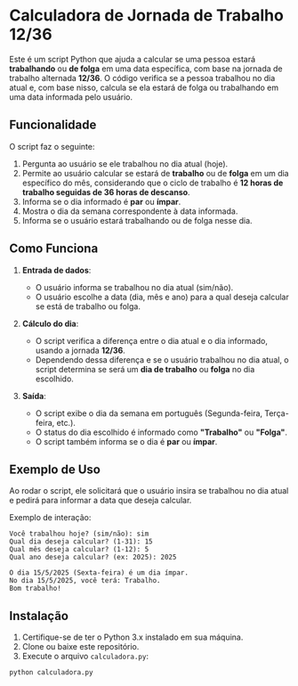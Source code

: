 # Calculadora de Jornada de Trabalho 12/36

Este é um script Python que ajuda a calcular se uma pessoa estará **trabalhando** ou **de folga** em uma data específica, com base na jornada de trabalho alternada **12/36**. O código verifica se a pessoa trabalhou no dia atual e, com base nisso, calcula se ela estará de folga ou trabalhando em uma data informada pelo usuário.

## Funcionalidade

O script faz o seguinte:

1. Pergunta ao usuário se ele trabalhou no dia atual (hoje).
2. Permite ao usuário calcular se estará de **trabalho** ou de **folga** em um dia específico do mês, considerando que o ciclo de trabalho é **12 horas de trabalho seguidas de 36 horas de descanso**.
3. Informa se o dia informado é **par** ou **ímpar**.
4. Mostra o dia da semana correspondente à data informada.
5. Informa se o usuário estará trabalhando ou de folga nesse dia.

## Como Funciona

1. **Entrada de dados**:
    - O usuário informa se trabalhou no dia atual (sim/não).
    - O usuário escolhe a data (dia, mês e ano) para a qual deseja calcular se está de trabalho ou folga.
   
2. **Cálculo do dia**:
    - O script verifica a diferença entre o dia atual e o dia informado, usando a jornada **12/36**.
    - Dependendo dessa diferença e se o usuário trabalhou no dia atual, o script determina se será um **dia de trabalho** ou **folga** no dia escolhido.
   
3. **Saída**:
    - O script exibe o dia da semana em português (Segunda-feira, Terça-feira, etc.).
    - O status do dia escolhido é informado como **"Trabalho"** ou **"Folga"**.
    - O script também informa se o dia é **par** ou **ímpar**.

## Exemplo de Uso

Ao rodar o script, ele solicitará que o usuário insira se trabalhou no dia atual e pedirá para informar a data que deseja calcular.

Exemplo de interação:

```plaintext
Você trabalhou hoje? (sim/não): sim
Qual dia deseja calcular? (1-31): 15
Qual mês deseja calcular? (1-12): 5
Qual ano deseja calcular? (ex: 2025): 2025

O dia 15/5/2025 (Sexta-feira) é um dia ímpar.
No dia 15/5/2025, você terá: Trabalho.
Bom trabalho!
```

## Instalação

1. Certifique-se de ter o Python 3.x instalado em sua máquina.
2. Clone ou baixe este repositório.
3. Execute o arquivo `calculadora.py`:

```bash
python calculadora.py
```
